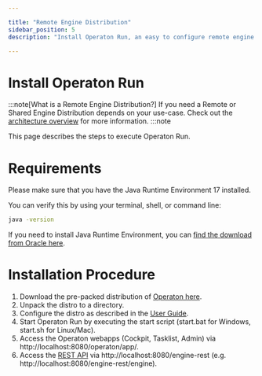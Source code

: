 ```yaml
---

title: "Remote Engine Distribution"
sidebar_position: 5
description: "Install Operaton Run, an easy to configure remote engine distribution of Operaton. No Java knowledge necessary."

---
```

# Install Operaton Run

:::note[What is a Remote Engine Distribution?]
If you need a Remote or Shared Engine Distribution depends on your use-case. Check out the [architecture overview](../introduction/architecture.md) for more information.
:::note

This page describes the steps to execute Operaton Run.

# Requirements
Please make sure that you have the Java Runtime Environment 17 installed.

You can verify this by using your terminal, shell, or command line:

```sh
java -version
```
If you need to install Java Runtime Environment, you can [find the download from Oracle here](https://www.oracle.com/java/technologies/javase-downloads.html).

# Installation Procedure
1. Download the pre-packed distribution of  [Operaton here](tbd).
1. Unpack the distro to a directory.
1. Configure the distro as described in the [User Guide](../user-guide/operaton-bpm-run.md).
1. Start Operaton Run by executing the start script (start.bat for Windows, start.sh for Linux/Mac).
1. Access the Operaton webapps (Cockpit, Tasklist, Admin) via http://localhost:8080/operaton/app/.
1. Access the [REST API](../reference/rest/overview/index.md) via http://localhost:8080/engine-rest (e.g. http://localhost:8080/engine-rest/engine).
